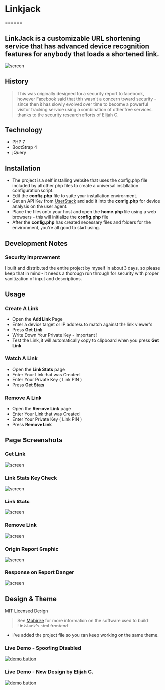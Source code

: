 # Linkjack
======
## LinkJack is a customizable URL shortening service that has advanced device recognition features for anybody that loads a shortened link.

![screen](https://i.imgur.com/CetGtaL.jpg)

## History
> This was originally designed for a security report to facebook, however Facebook said that this wasn't a concern toward security - since then it has slowly evolved over time to become a powerful visitor tracking service using a combination of other free services. 
thanks to the security research efforts of Elijah C.

## Technology
* PHP 7
* BootStrap 4
* jQuery

## Installation
* The project is a self installing website that uses the config.php file included by all other php files to create a universal installation configuration script.
* Edit the **config.php** file to suite your installation environment.
* Get an API Key from [UserStack](https://userstack.com) and add it into the **config.php** for device analysis on the user agent.
* Place the files onto your host and open the **home.php** file using a web browsers - this will initialize the **config.php** file 
* After the **config.php** has created necessary files and folders for the environment, you're all good to start using.

## Development Notes
### Security Improvement
I built and distributed the entire project by myself in about 3 days, so please keep that in mind - it needs a thorough run through for security with proper sanitization of input and descriptions.

## Usage
### Create A Link
* Open the **Add Link** Page
* Enter a device target or IP address to match against the link viewer's
* Press **Get Link** 
* Write Down Your Private Key - important !
* Test the Link, it will automatically copy to clipboard when you press **Get Link**

### Watch A Link
* Open the **Link Stats** page
* Enter Your Link that was Created
* Enter Your Private Key ( Link PIN )
* Press **Get Stats**

### Remove A Link
* Open the **Remove Link** page
* Enter Your Link that was Created
* Enter Your Private Key ( Link PIN )
* Press **Remove Link**


## Page Screenshots
### Get Link
![screen](https://i.imgur.com/dtBXBzR.jpg)

### Link Stats Key Check
![screen](https://i.imgur.com/Sh5m5he.jpg)

### Link Stats 
![screen](https://i.imgur.com/cusF2xO.jpg)


### Remove Link 
![screen](https://i.imgur.com/UGtYzru.jpg)


### Origin Report Graphic 
![screen](https://github.com/WokeWorld/LinkJack/blob/master/IMG_20200310_084516.jpg)


### Response on Report Danger
![screen](https://github.com/WokeWorld/LinkJack/blob/master/Screenshot_2020-06-15-13-02-56.jpg)

## Design & Theme 
MIT Licensed Design
> See [Mobirise](https://mobirise.com) for more information on the software used to build LinkJack's html frontend.
* I've added the project file so you can keep working on the same theme.



### Live Demo - Spoofing Disabled
[![demo button](https://i.imgur.com/3Ugm8J7.jpg)](https://naxlo.ml/app/linkly) 


### Live Demo - New Design by Elijah C.
[![demo button](https://i.imgur.com/3Ugm8J7.jpg)](http://cooldude.getenjoyment.net) 

